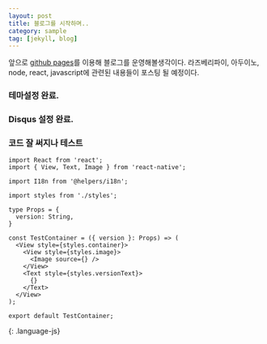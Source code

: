 ```yaml
---
layout: post
title: 블로그를 시작하며..
category: sample
tag: [jekyll, blog]
---
```


앞으로 [github pages](https://pages.github.com/)를 이용해 블로그를 운영해볼생각이다.
라즈베리파이, 아두이노, node, react, javascript에 관련된 내용들이 포스팅 될 예정이다.

### 테마설정 완료.
### Disqus 설정 완료.

### 코드 잘 써지나 테스트
~~~
import React from 'react';
import { View, Text, Image } from 'react-native';

import I18n from '@helpers/i18n';

import styles from './styles';

type Props = {
  version: String,
}

const TestContainer = ({ version }: Props) => (
  <View style={styles.container}>
    <View style={styles.image}>
      <Image source={} />
    </View>
    <Text style={styles.versionText}>
      {}
    </Text>
  </View>
);

export default TestContainer;

~~~
{: .language-js}
